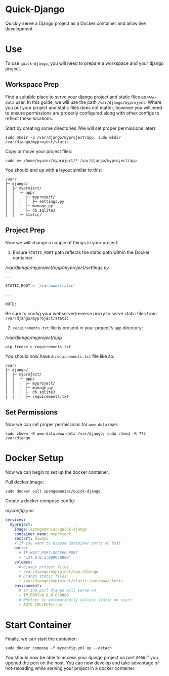 # Quick-Django
Quickly serve a Django project as a Docker container and allow live development

# Use
To use `quick-django`, you will need to prepare a workspace and your django project.

## Workspace Prep
Find a suitable place to serve your django project and static files as `www-data` user. In this guide, we will use the path `/var/django/myproject`. Where you put your project and static files does not matter, however you will need to ensure permissions are properly configured along with other configs to reflect these locations. 

Start by creating some directories (We will set proper permissions later):
```shell
sudo mkdir -p /var/django/myproject/app; sudo mkdir /var/django/myproject/static
```
Copy or move your project files:
```shell
sudo mv /home/myuser/myproject/* /var/django/myproject/app
```
You should end up with a layout similar to this:
```
/var/
├─ django/
│  ├─ myproject/
│  │  ├─ app/
│  │  │  ├─ myproject/
│  │  │  │  ├─ settings.py
│  │  │  ├─ manage.py
│  │  │  ├─ db.sqlite3
│  │  ├─ static/
```

## Project Prep
Now we will change a couple of things in your project:
1. Ensure `STATIC_ROOT` path reflects the static path within the Docker container:

_/var/django/myproject/app/myproject/settings.py_
```python
...

STATIC_ROOT = '/var/www/static'

...
```
`NOTE:`

Be sure to config your webserver/reverse proxy to serve static files from `/var/django/myproject/static`

2. `requirements.txt` file is present in your project's `app` directory:

_/var/django/myproject/app_
```shell
pip freeze > requirements.txt
```

You should now have a `requirements.txt` file like so:
```
/var/
├─ django/
│  ├─ myproject/
│  │  ├─ app/
|  |  |  ├─ myproject/
│  │  │  ├─ manage.py
│  │  │  ├─ db.sqlite3
|  |  |  ├─ requirements.txt
```

## Set Permissions
Now we can set proper permissions for `www-data` user:
```shell
sudo chown -R www-data:www-data /var/django; sudo chmod -R 775 /var/django
```

# Docker Setup
Now we can begin to set up the docker container.

Pull docker image:

```shell
sudo docker pull spongemaniac/quick-django
```

Create a docker compose config:

_myconfig.yml_
```yml
services:
  myproject:
    image: spongemaniac/quick-django
    container_name: myproject
    restart: always
    # If you want to expose container ports on host
    ports:
      # IP:HOST_PORT:DOCKER_PORT
      - "127.0.0.1:8000:8080"
    volumes:
      # Django project files
      - /var/django/myproject/app:/django
      # Django static files
      - /var/django/myproject/static:/var/www/static
    environment:
      # IP and port django will serve on
      - IP_PORT=0.0.0.0:8080
      # Whether to automatically collect static on start
      - AUTO_COLLECT=true
```

# Start Container
Finally, we can start the container:
```shell
sudo docker compose -f myconfig.yml up --detach
```

You should now be able to access your django project on port `8000` if you opened the port on the host. You can now develop and take advantage of hot-reloading while serving your project in a docker container.
